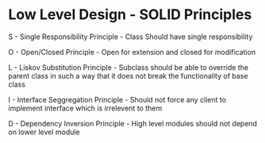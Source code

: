# Low Level Design - SOLID Principles


S - Single Responsibility Principle - Class Should have single responsibility

O - Open/Closed Principle - Open for extension and closed for modification

L - Liskov Substitution Principle - Subclass should be able to override the parent class in such a way that it does not break the functionality of base class 

I - Interface Seggregation Principle - Should not force any client to implement interface which is irrelevent to them

D - Dependency Inversion Principle - High level modules should not depend on lower level module 
